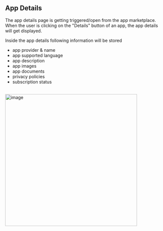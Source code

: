 ## App Details

The app details page is getting triggered/open from the app marketplace. When the user is clicking on the "Details" button of an app, the app details will get displayed.

Inside the app details following information will be stored

* app provider & name
* app supported language
* app description
* app images
* app documents
* privacy policies
* subscription status

<br>

<img width="424" alt="image" src="https://user-images.githubusercontent.com/94133633/211010698-64636fd7-aa49-4cc2-b9e4-34b544cda738.png">

<br>
<br>
